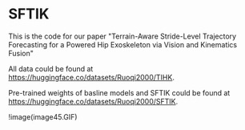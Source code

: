 # SFTIK
This is the code for our paper "Terrain-Aware Stride-Level Trajectory Forecasting for a Powered Hip Exoskeleton via Vision and Kinematics Fusion"

All data could be found at https://huggingface.co/datasets/Ruoqi2000/TIHK.

Pre-trained weights of basline models and SFTIK could be found at https://huggingface.co/datasets/Ruoqi2000/SFTIK.

!image(image45.GIF)
